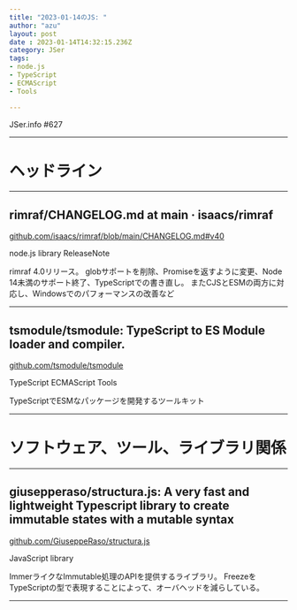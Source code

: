 ```yaml
---
title: "2023-01-14のJS: "
author: "azu"
layout: post
date : 2023-01-14T14:32:15.236Z
category: JSer
tags:
- node.js
- TypeScript
- ECMAScript
- Tools

---
```


JSer.info #627

----

<h1 class="site-genre">ヘッドライン</h1>

----

## rimraf/CHANGELOG.md at main · isaacs/rimraf
[github.com/isaacs/rimraf/blob/main/CHANGELOG.md#v40](https://github.com/isaacs/rimraf/blob/main/CHANGELOG.md#v40 "rimraf/CHANGELOG.md at main · isaacs/rimraf")
<p class="jser-tags jser-tag-icon"><span class="jser-tag">node.js</span> <span class="jser-tag">library</span> <span class="jser-tag">ReleaseNote</span></p>

rimraf 4.0リリース。
globサポートを削除、Promiseを返すように変更、Node 14未満のサポート終了、TypeScriptでの書き直し。
またCJSとESMの両方に対応し、Windowsでのパフォーマンスの改善など


----

## tsmodule/tsmodule: TypeScript to ES Module loader and compiler.
[github.com/tsmodule/tsmodule](https://github.com/tsmodule/tsmodule "tsmodule/tsmodule: TypeScript to ES Module loader and compiler.")
<p class="jser-tags jser-tag-icon"><span class="jser-tag">TypeScript</span> <span class="jser-tag">ECMAScript</span> <span class="jser-tag">Tools</span></p>

TypeScriptでESMなパッケージを開発するツールキット


----
<h1 class="site-genre">ソフトウェア、ツール、ライブラリ関係</h1>

----

## giusepperaso/structura.js: A very fast and lightweight Typescript library to create immutable states with a mutable syntax
[github.com/GiuseppeRaso/structura.js](https://github.com/GiuseppeRaso/structura.js "giusepperaso/structura.js: A very fast and lightweight Typescript library to create immutable states with a mutable syntax")
<p class="jser-tags jser-tag-icon"><span class="jser-tag">JavaScript</span> <span class="jser-tag">library</span></p>

ImmerライクなImmutable処理のAPIを提供するライブラリ。
FreezeをTypeScriptの型で表現することによって、オーバヘッドを減らしている。


----
